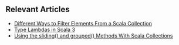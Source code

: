 ## Relevant Articles
- [Different Ways to Filter Elements From a Scala Collection](https://www.baeldung.com/scala/filter-collections)
- [Type Lambdas in Scala 3](https://www.baeldung.com/scala/type-lambdas-scala-3)
- [Using the sliding() and grouped() Methods With Scala Collections](https://www.baeldung.com/scala/sliding-grouped-methods-with-collections)

